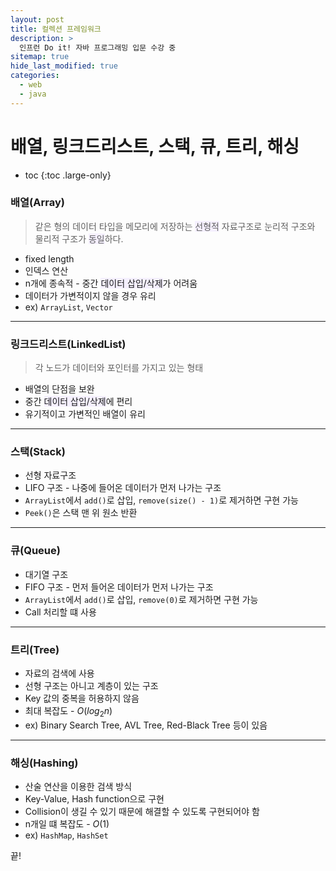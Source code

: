 ```yaml
---
layout: post
title: 컬렉션 프레임워크
description: >
  인프런 Do it! 자바 프로그래밍 입문 수강 중
sitemap: true
hide_last_modified: true
categories:
  - web
  - java
---
```


# 배열, 링크드리스트, 스택, 큐, 트리, 해싱

* toc
{:toc .large-only}

### 배열(Array)
> 같은 형의 데이터 타입을 메모리에 저장하는 <span style='background-color: #f5f0ff'>선형적</span> 자료구조로 눈리적 구조와 물리적 구조가 <span style='background-color: #f5f0ff'>동일</span>하다.
- fixed length
- 인덱스 연산
- n개에 종속적 - 중간 <span style='background-color: #f5f0ff'>데이터 삽입/삭제</span>가 어려움
- 데이터가 가변적이지 않을 경우 유리
- ex) `ArrayList`, `Vector`

---

### 링크드리스트(LinkedList)
>각 노드가 데이터와 포인터를 가지고 있는 형태 
- 배열의 단점을 보완
- 중간 <span style='background-color: #f5f0ff'>데이터 삽입/삭제</span>에 편리
- 유기적이고 가변적인 배열이 유리

---

### 스택(Stack)
- 선형 자료구조
- LIFO 구조 - 나중에 들어온 데이터가 먼저 나가는 구조
- `ArrayList`에서 `add()`로 삽입, `remove(size() - 1)`로 제거하면 구현 가능
- `Peek()`은 스택 맨 위 원소 반환

---

### 큐(Queue)
- 대기열 구조
- FIFO 구조 - 먼저 들어온 데이터가 먼저 나가는 구조
- `ArrayList`에서 `add()`로 삽입, `remove(0)`로 제거하면 구현 가능
- Call 처리할 떄 사용

---

### 트리(Tree)
- 자료의 검색에 사용
- 선형 구조는 아니고 계층이 있는 구조
- Key 값의 중복을 허용하지 않음
- 최대 복잡도 - $O(log_{2}{n})$
- ex) Binary Search Tree, AVL Tree, Red-Black Tree 등이 있음

---

### 해싱(Hashing)
- 산술 연산을 이용한 검색 방식
- Key-Value, Hash function으로 구현
- Collision이 생길 수 있기 때문에 해결할 수 있도록 구현되어야 함
- n개일 떄 복잡도 - $O(1)$
- ex) `HashMap`, `HashSet`

끝!